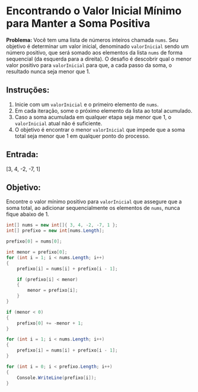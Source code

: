 # Encontrando o Valor Inicial Mínimo para Manter a Soma Positiva

**Problema:** Você tem uma lista de números inteiros chamada `nums`. Seu objetivo é determinar um valor inicial, denominado `valorInicial` sendo um número positivo, que será somado aos elementos da lista `nums` de forma sequencial (da esquerda para a direita). O desafio é descobrir qual o menor valor positivo para `valorInicial` para que, a cada passo da soma, o resultado nunca seja menor que 1.

## Instruções:
1. Inicie com um `valorInicial` e o primeiro elemento de `nums`.
2. Em cada iteração, some o próximo elemento da lista ao total acumulado.
3. Caso a soma acumulada em qualquer etapa seja menor que 1, o `valorInicial` atual não é suficiente.
4. O objetivo é encontrar o menor `valorInicial` que impede que a soma total seja menor que 1 em qualquer ponto do processo.

## Entrada:
[3, 4, -2, -7, 1]

## Objetivo:
Encontre o valor mínimo positivo para `valorInicial` que assegure que a soma total, ao adicionar sequencialmente os elementos de `nums`, nunca fique abaixo de 1.

```csharp
int[] nums = new int[]{ 3, 4, -2, -7, 1 };
int[] prefixo = new int[nums.Length];

prefixo[0] = nums[0];

int menor = prefixo[0];
for (int i = 1; i < nums.Length; i++)
{
    prefixo[i] = nums[i] + prefixo[i - 1];

    if (prefixo[i] < menor)
    {
        menor = prefixo[i];
    }
}

if (menor < 0)
{
    prefixo[0] += -menor + 1;
}

for (int i = 1; i < nums.Length; i++)
{
    prefixo[i] = nums[i] + prefixo[i - 1];
}

for (int i = 0; i < prefixo.Length; i++)
{
    Console.WriteLine(prefixo[i]);
}
